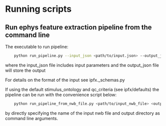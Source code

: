Running scripts
===============

Run ephys feature extraction pipeline from the command line
-----------------------------------------------------------

The executable to run pipeline:

```bash
    python run_pipeline.py --input_json <path/to/input.json> --output_json <path/to/output.json>
```

where the input_json file includes input parameters and the output_json file will store the output 

For details on the format of the input see ipfx._schemas.py

If using the default stimulus_ontology and qc_criteria (see ipfx/defaults) the pipeline can be run
with the convenience script below:

```bash
    python run_pipeline_from_nwb_file.py <path/to/input_nwb_file> <output_dir>
```
by directly specifying the name of the input nwb file and output directory as command line arguments.

